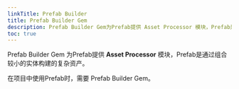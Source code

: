 ```yaml
---
linkTitle: Prefab Builder
title: Prefab Builder Gem
description: Prefab Builder Gem为Prefab提供 Asset Processor 模块，Prefab是通过组合较小的实体构建的复杂资产。
toc: true
---
```


Prefab Builder Gem 为Prefab提供 **Asset Processor** 模块，Prefab是通过组合较小的实体构建的复杂资产。

在项目中使用Prefab时，需要 Prefab Builder Gem。
